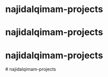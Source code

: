 # najidalqimam-projects
# najidalqimam-projects
# najidalqimam-projects
#   n a j i d a l q i m a m - p r o j e c t s  
 